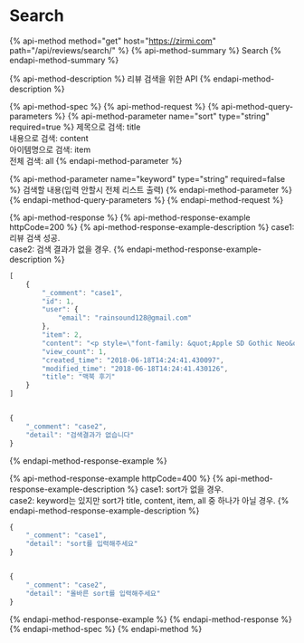 # Search

{% api-method method="get" host="https://zirmi.com" path="/api/reviews/search/" %}
{% api-method-summary %}
Search
{% endapi-method-summary %}

{% api-method-description %}
리뷰 검색을 위한 API
{% endapi-method-description %}

{% api-method-spec %}
{% api-method-request %}
{% api-method-query-parameters %}
{% api-method-parameter name="sort" type="string" required=true %}
제목으로 검색: title  
내용으로 검색: content  
아이템명으로 검색: item  
전체 검색: all
{% endapi-method-parameter %}

{% api-method-parameter name="keyword" type="string" required=false %}
검색할 내용\(입력 안할시 전체 리스트 출력\)
{% endapi-method-parameter %}
{% endapi-method-query-parameters %}
{% endapi-method-request %}

{% api-method-response %}
{% api-method-response-example httpCode=200 %}
{% api-method-response-example-description %}
case1: 리뷰 검색 성공.  
case2: 검색 결과가 없을 경우.
{% endapi-method-response-example-description %}

```javascript
[
    {
        "_comment": "case1",
        "id": 1,
        "user": {
            "email": "rainsound128@gmail.com"
        },
        "item": 2,
        "content": "<p style=\"font-family: &quot;Apple SD Gothic Neo&quot;, &quot;Helvetica Neue&quot;, AppleGothic, &quot;맑은 고딕&quot;, 나눔고딕, 돋움; line-height: 26.35px; list-style-type: none; padding: 10px 0px; margin-bottom: 0px; text-align: justify; word-break: break-all; font-size: 17px; color: rgb(51, 51, 51);\">[IT동아 이문규 기자] 솔직히 고백하는데, 필자는 그동안 애플 맥북을 사용하는 이들을 보며, '과연 저들 중에 맥북이 진정 유용해서 쓰는 이들이 얼마나 될까?'하는 삐딱한 시선을 보냈다. ...",
        "view_count": 1,
        "created_time": "2018-06-18T14:24:41.430097",
        "modified_time": "2018-06-18T14:24:41.430126",
        "title": "맥북 후기"
    }
]


{
    "_comment": "case2",
    "detail": "검색결과가 없습니다"
}
```
{% endapi-method-response-example %}

{% api-method-response-example httpCode=400 %}
{% api-method-response-example-description %}
case1: sort가 없을 경우.  
case2: keyword는 있지만 sort가 title, content, item, all 중 하나가 아닐 경우.
{% endapi-method-response-example-description %}

```javascript
{
    "_comment": "case1",
    "detail": "sort를 입력해주세요"
}


{
    "_comment": "case2",
    "detail": "올바른 sort를 입력해주세요"
}
```
{% endapi-method-response-example %}
{% endapi-method-response %}
{% endapi-method-spec %}
{% endapi-method %}

